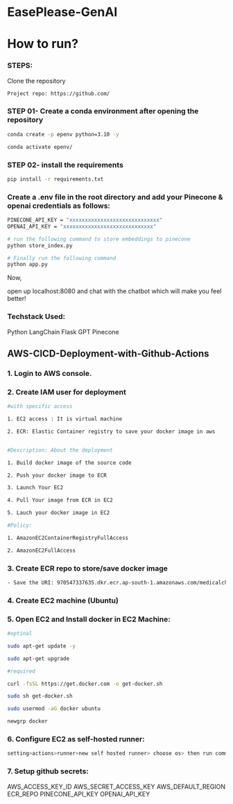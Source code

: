 # EasePlease-GenAI

# How to run?

### STEPS:

Clone the repository
```bash
Project repo: https://github.com/
```

### STEP 01- Create a conda environment after opening the repository
```bash
conda create -p epenv python=3.10 -y
```

```bash
conda activate epenv/
```

### STEP 02- install the requirements
```bash
pip install -r requirements.txt
```
### Create a .env file in the root directory and add your Pinecone & openai credentials as follows:
```bash
PINECONE_API_KEY = "xxxxxxxxxxxxxxxxxxxxxxxxxxxxx"
OPENAI_API_KEY = "xxxxxxxxxxxxxxxxxxxxxxxxxxxxx"
```

```bash
# run the following command to store embeddings to pinecone
python store_index.py
```

```bash
# Finally run the following command
python app.py
```

Now,

open up localhost:8080 and chat with the chatbot which will make you feel better!

### Techstack Used:
Python
LangChain
Flask
GPT
Pinecone

## AWS-CICD-Deployment-with-Github-Actions
### 1. Login to AWS console.
### 2. Create IAM user for deployment

```bash
#with specific access

1. EC2 access : It is virtual machine

2. ECR: Elastic Container registry to save your docker image in aws


#Description: About the deployment

1. Build docker image of the source code

2. Push your docker image to ECR

3. Launch Your EC2 

4. Pull Your image from ECR in EC2

5. Lauch your docker image in EC2

#Policy:

1. AmazonEC2ContainerRegistryFullAccess

2. AmazonEC2FullAccess

```

### 3. Create ECR repo to store/save docker image
```bash
- Save the URI: 970547337635.dkr.ecr.ap-south-1.amazonaws.com/medicalchatbot
```

### 4. Create EC2 machine (Ubuntu)
### 5. Open EC2 and Install docker in EC2 Machine:
```bash
#optinal

sudo apt-get update -y

sudo apt-get upgrade

#required

curl -fsSL https://get.docker.com -o get-docker.sh

sudo sh get-docker.sh

sudo usermod -aG docker ubuntu

newgrp docker
```

### 6. Configure EC2 as self-hosted runner:
```bash
setting>actions>runner>new self hosted runner> choose os> then run command one by one
```

### 7. Setup github secrets:
AWS_ACCESS_KEY_ID
AWS_SECRET_ACCESS_KEY
AWS_DEFAULT_REGION
ECR_REPO
PINECONE_API_KEY
OPENAI_API_KEY